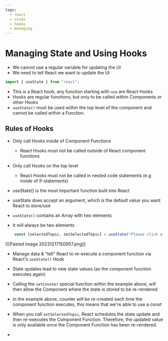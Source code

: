 ```yaml
---
tags:
  - react
  - state
  - hooks
  - managing
---
```

# Managing State and Using Hooks

* We cannot use a regular variable for updating the UI
* We need to tell React we want to update the UI

```jsx
import { useState } from "react";
```
* This is a React hook, any function starting with `use` are React Hooks
* Hooks are regular functions, but only to be called within Components or other Hooks
* `useState()` must be used within the top level of the component and cannot be called within a Function.

## Rules of Hooks
* Only call Hooks inside of Component Functions
	* React Hooks must not be called outside of React component functions
* Only call Hooks on the top level
	* React Hooks must not be called in nested code statements (e.g inside of if-statements)

* useState() is the most important function built into React
* useState does accept an argument, which is the default value you want React to store/use


* `useState()` contains an Array with two elements
* It will always be two elements

```jsx
    const [selectedTopic, setSelectedTopic] = useState("Please click a button:");
```

![[Pasted image 20231217150957.png]]

* Manage data & "tell" React to re-execute a component function via React's `useState()` Hook
* State updates lead to new state values (as the component function executes again)

* Calling the `setCounter` special function within the example above, will then allow the Component where the state is stored to be re-rendered
* In the example above, counter will be re-created each time the component function executes, this means that we're able to use a const

* When you call `setSelectedTopic`, React schedules the state update and then re-executes the Component Function. Therefore, the updated value is only available once the Component Function has been re-rendered.
* 

